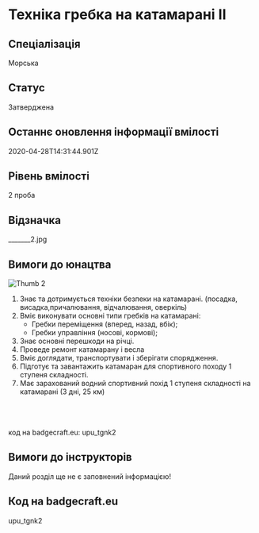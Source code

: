 # Техніка гребка на катамарані ІІ

## Спеціалізація

Морська

## Статус

Затверджена

## Останнє оновлення інформації вмілості

2020-04-28T14:31:44.901Z

## Рівень вмілості

2 проба

## Відзначка

_______2.jpg

## Вимоги до юнацтва

<img alt="Thumb        2" src="/uploads/textareas/bootsy/image/137/small________2.jpg"><br><div><ol><li>Знає та дотримується техніки безпеки на катамарані. (посадка, висадка,причалювання, відчалювання, оверкіль)</li><li>Вміє виконувати основні типи гребків на катамарані:<ul><li>Гребки переміщення (вперед, назад, вбік);</li><li>Гребки управління (носові, кормові);</li></ul></li><li>Знає основні перешкоди на річці.</li><li>Проведе ремонт катамарану і весла</li><li>Вміє доглядати, транспортувати і зберігати спорядження.</li><li>Підготує та завантажить катамаран для спортивного походу 1 ступеня складності.</li><li>Має зарахований водний спортивний похід 1 ступеня складності на катамарані (3 дні, 25 км)</li></ol><br><span><br><br></span>код на badgecraft.eu: upu_tgnk2<br></div>

## Вимоги до інструкторів

Даний розділ ще не є заповнений інформацією!

## Код на badgecraft.eu

upu_tgnk2